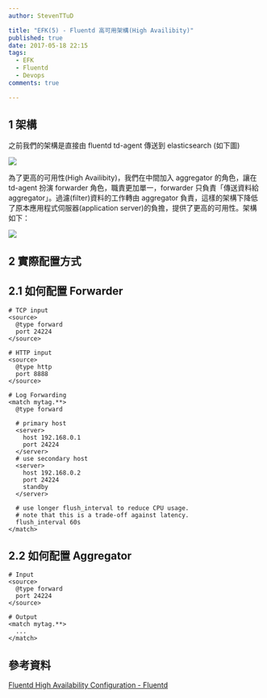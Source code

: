 ```yaml
---
author: StevenTTuD

title: "EFK(5) - Fluentd 高可用架構(High Availibity)"
published: true
date: 2017-05-18 22:15
tags:
  - EFK
  - Fluentd
  - Devops
comments: true

---
```


## 1 架構

之前我們的架構是直接由 fluentd td-agent 傳送到 elasticsearch (如下圖)

![](https://lh3.googleusercontent.com/-Fw9_PcnHOB4/WSKUWe9olJI/AAAAAAAAKyI/H2z06ueuQYsPC6SxezL40tdTQS1jaME6gCHM/I/14943188485356.jpg)

為了更高的可用性(High Availibity)，我們在中間加入 aggregator 的角色，讓在 td-agent 扮演 forwarder 角色，職責更加單一，forwarder 只負責「傳送資料給 aggregator」。過濾(filter)資料的工作轉由 aggregator 負責，這樣的架構下降低了原本應用程式伺服器(application server)的負擔，提供了更高的可用性。架構如下：

![](https://lh3.googleusercontent.com/-xndXkgeo0mg/WSKUWpAiPKI/AAAAAAAAKyM/jX3_xCaRC3YMEURD4kCgBmCdi0rjcGw3QCHM/I/14943830727801.jpg)

## 2 實際配置方式

## 2.1 如何配置 Forwarder

```
# TCP input
<source>
  @type forward
  port 24224
</source>

# HTTP input
<source>
  @type http
  port 8888
</source>

# Log Forwarding
<match mytag.**>
  @type forward

  # primary host
  <server>
    host 192.168.0.1
    port 24224
  </server>
  # use secondary host
  <server>
    host 192.168.0.2
    port 24224
    standby
  </server>

  # use longer flush_interval to reduce CPU usage.
  # note that this is a trade-off against latency.
  flush_interval 60s
</match>
```

## 2.2 如何配置 Aggregator

```
# Input
<source>
  @type forward
  port 24224
</source>

# Output
<match mytag.**>
  ...
</match>
```

## 參考資料

[Fluentd High Availability Configuration - Fluentd](http://docs.fluentd.org/v0.12/articles/high-availability#network-topology)

